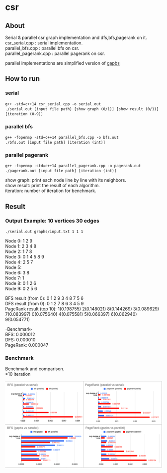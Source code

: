 # csr

## About   
Serial & parallel csr graph implementation and dfs,bfs,pagerank on it.   
csr_serial.cpp : serial implementation.    
parallel_bfs.cpp : parallel bfs on csr.   
parallel_pagerank.cpp :  parallel pagerank on csr.   

parallel implementations are simplified version of [gapbs](https://github.com/sbeamer/gapbs)   

## How to run   
### serial   
    g++ -std=c++14 csr_serial.cpp -o serial.out   
    ./serial.out [input file path] [show graph (0/1)] [show result (0/1)] [iteration (0~9)]   

### parallel bfs   
    g++ -fopenmp -std=c++14 parallel_bfs.cpp -o bfs.out   
    ./bfs.out [input file path] [iteration (int)]   

### parallel pagerank   
    g++ -fopenmp -std=c++14 parallel_pagerank.cpp -o pagerank.out   
    ./pagerank.out [input file path] [iteration (int)]   


show graph: print each node line by line with its neighbors.   
show result: print the result of each algorithm.   
iteration: number of iteration for benchmark.   
    
## Result   

### Output Example: 10 vertices 30 edges   
    ./serial.out graphs/input.txt 1 1 1   

Node 0: 1 2 9    
Node 1: 2 3 4 8    
Node 2: 1 7 8    
Node 3: 0 1 4 5 8 9    
Node 4: 2 5 7    
Node 5:    
Node 6: 3 8    
Node 7: 1    
Node 8: 0 1 2 6    
Node 9: 0 2 5 6    

BFS result (from 0): 0 1 2 9 3 4 8 7 5 6    
DFS result (from 0): 0 1 2 7 8 6 3 4 5 9    
PageRank result (top 10): 1(0.198755) 2(0.148021) 8(0.144269) 3(0.089629) 7(0.083997) 0(0.075640) 4(0.075581) 5(0.066397) 6(0.062940) 9(0.054771)   

-Benchmark-   
BFS: 0.000012   
DFS: 0.000010   
PageRank: 0.000047   

### Benchmark    
Benchmark and comparison.    
*10 iteration    



![benchmark](./img/benchmark.png)